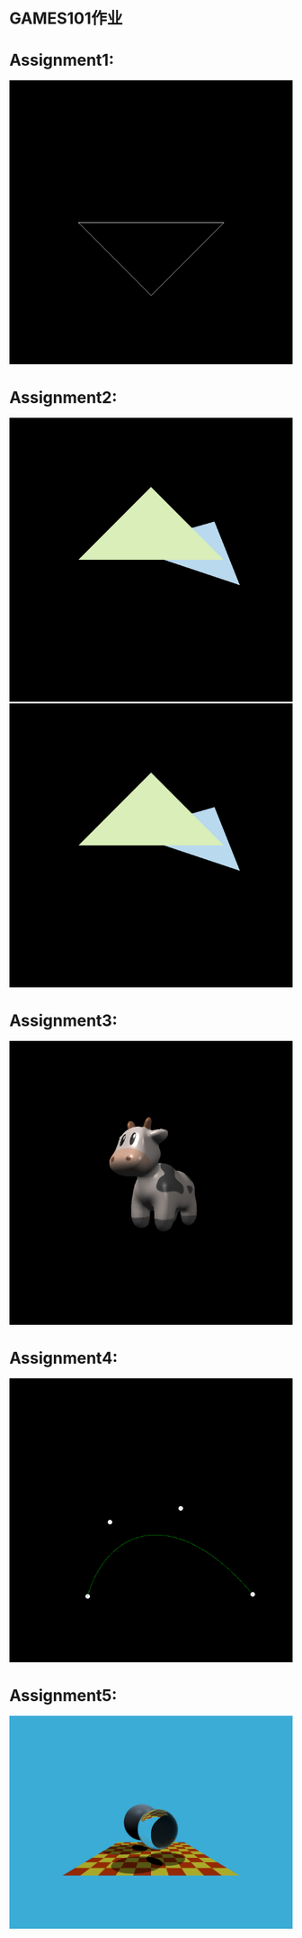 # GAMES101作业
# Assignment1:<br/>
![Alt text](https://github.com/Airccode/HW-GAMS101/blob/main/Assignment1/image.png)<br/>
# Assignment2:<br/>
![Alt text](https://github.com/Airccode/HW-GAMS101/blob/main/Assignment2/image0.png)<br/>
![Alt text](https://github.com/Airccode/HW-GAMS101/blob/main/Assignment2/output.png)<br/>
# Assignment3:<br/>
![Alt text](https://github.com/Airccode/HW-GAMS101/blob/main/Assignment3/output.png)<br/>
# Assignment4:<br/>
![Alt text](https://github.com/Airccode/HW-GAMS101/blob/main/Assignment4/my_bezier_curve.png)<br/>
# Assignment5:<br/>
![Alt text](https://github.com/Airccode/HW-GAMS101/blob/main/Assignment5/binary.png)<br/>

